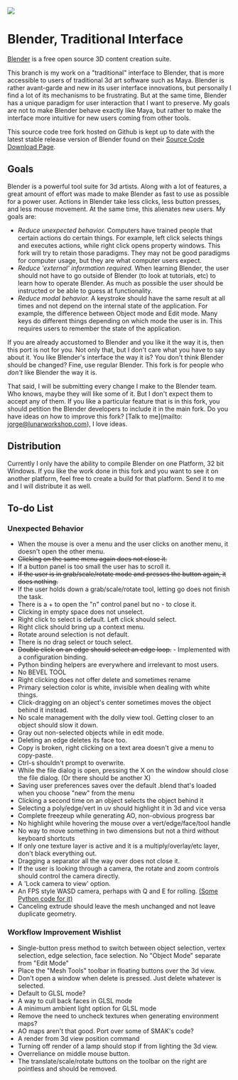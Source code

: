 ![](http://download.blender.org/institute/logos/blenderlogo.png)

Blender, Traditional Interface
==============================

[Blender](http://blender.org) is a free open source 3D content creation suite.

This branch is my work on a "traditional" interface to Blender, that is more accessible
to users of traditional 3d art software such as Maya. Blender is rather avant-garde
and new in its user interface innovations, but personally I find a lot of its
mechanisms to be frustrating. But at the same time, Blender has a unique paradigm for
user interaction that I want to preserve. My goals are not to make Blender behave exactly
like Maya, but rather to make the interface more intuitive for new users coming from
other tools.

This source code tree fork hosted on Github is kept up to
date with the latest stable release version of Blender found on their [Source Code Download Page](http://www.blender.org/download/source-code/).

Goals
-----

Blender is a powerful tool suite for 3d artists. Along with a lot of features, a great
amount of effort was made to make Blender as fast to use as possible for a power user.
Actions in Blender take less clicks, less button presses, and less mouse movement. At
the same time, this alienates new users. My goals are:

* *Reduce unexpected behavior.* Computers have trained people that certain actions do certain things. For example, left click selects things and executes actions, while right click opens property windows. This fork will try to retain those paradigms. They may not be good paradigms for computer usage, but they are what computer users expect.
* *Reduce 'external' information required.* When learning Blender, the user should not have to go outside of Blender (to look at tutorials, etc) to learn how to operate Blender. As much as possible the user should be instructed or be able to guess at functionality.
* *Reduce modal behavior.* A keystroke should have the same result at all times and not depend on the internal state of the application. For example, the difference between Object mode and Edit mode. Many keys do different things depending on which mode the user is in. This requires users to remember the state of the application.

If you are already accustomed to Blender and you like it the way it is, then this port
is not for you. Not only that, but I don't care what you have to say about it. You like
Blender's interface the way it is? You don't think Blender should be changed? Fine, use
regular Blender. This fork is for people who _don't_ like Blender the way it is.

That said, I will be submitting every change I make to the Blender team. Who knows, maybe they will
like some of it. But I don't expect them to accept any of them. If you like a particular
feature that is in this fork, you should petition the Blender developers to include it
in the main fork. Do you have ideas on how to improve this fork? [Talk to me](mailto: jorge@lunarworkshop.com), I love ideas.

Distribution
------------

Currently I only have the ability to compile Blender on one Platform, 32 bit Windows.
If you like the work done in this fork and you want to see it on another platform,
feel free to create a build for that platform. Send it to me and I will distribute it
as well.

To-do List
----------

### Unexpected Behavior

* When the mouse is over a menu and the user clicks on another menu, it doesn't open the other menu.
* ~~Clicking on the same menu again does not close it.~~
* If a button panel is too small the user has to scroll it.
* ~~If the user is in grab/scale/rotate mode and presses the button again, it does nothing.~~
* If the user holds down a grab/scale/rotate tool, letting go does not finish the task.
* There is a + to open the "n" control panel but no - to close it.
* Clicking in empty space does not unselect.
* Right click to select is default. Left click should select.
* Right click should bring up a context menu.
* Rotate around selection is not default.
* There is no drag select or touch select.
* ~~Double click on an edge should select an edge loop.~~ - Implemented with a configuration binding.
* Python binding helpers are everywhere and irrelevant to most users.
* No BEVEL TOOL
* Right clicking does not offer delete and sometimes rename
* Primary selection color is white, invisible when dealing with white things.
* Click-dragging on an object's center sometimes moves the object behind it instead.
* No scale management with the dolly view tool. Getting closer to an object should slow it down.
* Gray out non-selected objects while in edit mode.
* Deleting an edge deletes its face too.
* Copy is broken, right clicking on a text area doesn't give a menu to copy-paste.
* Ctrl-s shouldn't prompt to overwrite.
* While the file dialog is open, pressing the X on the window should close the file dialog. (Or there should be another X)
* Saving user preferences saves over the default .blend that's loaded when you choose "new" from the menu
* Clicking a second time on an object selects the object behind it
* Selecting a poly/edge/vert in uv should highlight it in 3d and vice versa
* Complete freezeup while generating AO, non-obvious progress bar
* No highlight while hovering the mouse over a vert/edge/face/tool handle
* No way to move something in two dimensions but not a third without keyboard shortcuts
* If only one texture layer is active and it is a multiply/overlay/etc layer, don't black everything out.
* Dragging a separator all the way over does not close it.
* If the user is looking through a camera, the rotate and zoom controls should control the camera directly.
* A 'Lock camera to view' option.
* An FPS style WASD camera, perhaps with Q and E for rolling. [(Some Python code for it)](http://www.mail-archive.com/bf-committers@blender.org/msg06611.html)
* Canceling extrude should leave the mesh unchanged and not leave duplicate geometry.

### Workflow Improvement Wishlist

* Single-button press method to switch between object selection, vertex selection, edge selection, face selection. No "Object Mode" separate from "Edit Mode"
* Place the "Mesh Tools" toolbar in floating buttons over the 3d view.
* Don't open a window when delete is pressed. Just delete whatever is selected.
* Default to GLSL mode?
* A way to cull back faces in GLSL mode
* A minimum ambient light option for GLSL mode
* Remove the need to uncheck textures when generating environment maps?
* AO maps aren't that good. Port over some of SMAK's code?
* A render from 3d view position command
* Turning off render of a lamp should stop if from lighting the 3d view.
* Overreliance on middle mouse button.
* The translate/scale/rotate buttons on the toolbar on the right are pointless and should be removed.